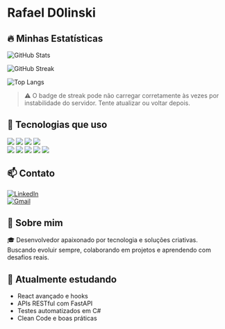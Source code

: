 # Rafael D0linski  

## 🔥 Minhas Estatísticas

![GitHub Stats](https://github-readme-stats.vercel.app/api?username=RafaelD0linski&show_icons=true&theme=github_dark&count_private=true&hide_title=true)

![GitHub Streak](https://streak-stats.demolab.com?user=RafaelD0linski&theme=dark&hide_border=true&short_numbers=true&mode=weekly)

![Top Langs](https://github-readme-stats.vercel.app/api/top-langs/?username=RafaelD0linski&layout=compact&theme=github_dark&hide_title=true)

> ⚠️ O badge de streak pode não carregar corretamente às vezes por instabilidade do servidor. Tente atualizar ou voltar depois.



## 🚀 Tecnologias que uso  

<p align="left">
  <span>
    <img src="https://img.shields.io/badge/C%23-239120?style=for-the-badge&logo=c-sharp&logoColor=white" />
    <img src="https://img.shields.io/badge/Windows%20Forms-0078D6?style=for-the-badge&logo=windows&logoColor=white" />
    <img src="https://img.shields.io/badge/API-005571?style=for-the-badge&logo=fastapi&logoColor=white" />
    <img src="https://img.shields.io/badge/SQL-4479A1?style=for-the-badge&logo=postgresql&logoColor=white" />
  </span><br>
  <span>
    <img src="https://img.shields.io/badge/HTML5-E34F26?style=for-the-badge&logo=html5&logoColor=white" />
    <img src="https://img.shields.io/badge/CSS3-1572B6?style=for-the-badge&logo=css3&logoColor=white" />
    <img src="https://img.shields.io/badge/JavaScript-F7DF1E?style=for-the-badge&logo=javascript&logoColor=black" />
    <img src="https://img.shields.io/badge/React-20232A?style=for-the-badge&logo=react&logoColor=61DAFB" />
    <img src="https://img.shields.io/badge/Python-3776AB?style=for-the-badge&logo=python&logoColor=white" />
  </span>
</p>

## 📫 Contato  

[![LinkedIn](https://img.shields.io/badge/LinkedIn-0077B5?style=flat-square&logo=linkedin&logoColor=white)](https://www.linkedin.com/in/rafaeldolinski)  
[![Gmail](https://img.shields.io/badge/Gmail-D14836?style=flat-square&logo=gmail&logoColor=white)](mailto:rafaeldolinski14@gmail.com)


## 💬 Sobre mim  

🎓 Desenvolvedor apaixonado por tecnologia e soluções criativas. Buscando evoluir sempre, colaborando em projetos e aprendendo com desafios reais.


## 🎯 Atualmente estudando

- React avançado e hooks
- APIs RESTful com FastAPI
- Testes automatizados em C#
- Clean Code e boas práticas
